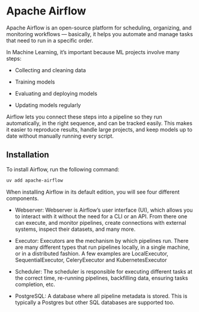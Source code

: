 # Apache Airflow

Apache Airflow is an open-source platform for scheduling, organizing, and monitoring workflows — basically, it helps you automate and manage tasks that need to run in a specific order.

In Machine Learning, it’s important because ML projects involve many steps:

- Collecting and cleaning data

- Training models

- Evaluating and deploying models

- Updating models regularly

Airflow lets you connect these steps into a pipeline so they run automatically, in the right sequence, and can be tracked easily. This makes it easier to reproduce results, handle large projects, and keep models up to date without manually running every script.

## Installation

To install Airflow, run the following command:

```bash
uv add apache-airflow
```

When installing Airflow in its default edition, you will see four different components.

- Webserver: Webserver is Airflow’s user interface (UI), which allows you to interact with it without the need for a CLI or an API. From there one can execute, and monitor pipelines, create connections with external systems, inspect their datasets, and many more.

- Executor: Executors are the mechanism by which pipelines run. There are many different types that run pipelines locally, in a single machine, or in a distributed fashion. A few examples are LocalExecutor, SequentialExecutor, CeleryExecutor and KubernetesExecutor

- Scheduler: The scheduler is responsible for executing different tasks at the correct time, re-running pipelines, backfilling data, ensuring tasks completion, etc.

- PostgreSQL: A database where all pipeline metadata is stored. This is typically a Postgres but other SQL databases are supported too.
